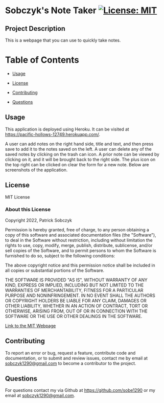  # Sobczyk's Note Taker    [![License: MIT](https://img.shields.io/badge/License-MIT-yellow.svg)](https://opensource.org/licenses/MIT)

  ## Project Description 

  This is a webpage that you can use to quickly take notes. 

  # Table of Contents

  - [Usage](#usage)

  - [License](#license)

  - [Contributing](#contributing)

  - [Questions](#questions)



  ## Usage 

  This application is deployed using Heroku. It can be visited at https://pacific-hollows-12749.herokuapp.com/.

  A user can add notes on the right hand side, title and text, and then press save to add it to the notes saved on the left. A user can delete any of the saved notes by clicking on the trash can icon. A prior note can be viewed by clicking on it, and it will be brought back to the right side. The plus icon on the top right can be clicked on clear the form for a new note. Below are screenshots of the application.

  ## License 

  MIT License

  ### About this License 

  Copyright 2022, Patrick Sobczyk

  Permission is hereby granted, free of charge, to any person obtaining a copy of this software and associated documentation files (the "Software"), to deal in the Software without restriction, including without limitation the rights to use, copy, modify, merge, publish, distribute, sublicense, and/or sell copies of the Software, and to permit persons to whom the Software is furnished to do so, subject to the following conditions:

  The above copyright notice and this permission notice shall be included in all copies or substantial portions of the Software.

  THE SOFTWARE IS PROVIDED "AS IS", WITHOUT WARRANTY OF ANY KIND, EXPRESS OR IMPLIED, INCLUDING BUT NOT LIMITED TO THE WARRANTIES OF MERCHANTABILITY, FITNESS FOR A PARTICULAR PURPOSE AND NONINFRINGEMENT. IN NO EVENT SHALL THE AUTHORS OR COPYRIGHT HOLDERS BE LIABLE FOR ANY CLAIM, DAMAGES OR OTHER LIABILITY, WHETHER IN AN ACTION OF CONTRACT, TORT OR OTHERWISE, ARISING FROM, OUT OF OR IN CONNECTION WITH THE SOFTWARE OR THE USE OR OTHER DEALINGS IN THE SOFTWARE.

  [Link to the MIT Webpage](https://www.mit.edu/~amini/LICENSE.md)

  ## Contributing 

  To report an error or bug, request a feature, contribute code and documentation, or to submit and review issues, contact me by email at sobczyk1290@gmail.com to become a contributor to the project.

  ## Questions 

  For questions contact my via Github at https://github.com/sobe1290 or my email at sobczyk1290@gmail.com.


  